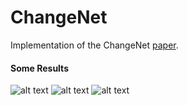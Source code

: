 # ChangeNet
Implementation of the ChangeNet [paper](http://openaccess.thecvf.com/content_ECCVW_2018/papers/11130/Varghese_ChangeNet_A_Deep_Learning_Architecture_for_Visual_Change_Detection_ECCVW_2018_paper.pdf).
<Paste>
  
  #### Some Results
  ![alt text](https://raw.githubusercontent.com/leonardoaraujosantos/ChangeNet/master/docs/imgs/res_1.png)
  ![alt text](https://raw.githubusercontent.com/leonardoaraujosantos/ChangeNet/master/docs/imgs/res_2.png)
  ![alt text](https://raw.githubusercontent.com/leonardoaraujosantos/ChangeNet/master/docs/imgs/res_3.png)
